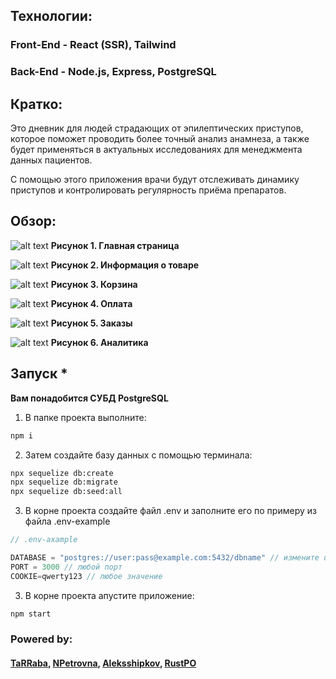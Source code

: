 ## Технологии:
### Front-End - React (SSR), Tailwind
### Back-End - Node.js, Express, PostgreSQL

## Кратко:

Это дневник для людей страдающих от эпилептических приступов, которое поможет проводить более точный анализ анамнеза, а также будет применяться в актуальных исследованиях для менеджмента данных пациентов.

С помощью этого приложения врачи будут отслеживать динамику приступов и контролировать регулярность приёма препаратов.

## Обзор:

![alt text](readme-assets/)
**Рисунок 1. Главная страница**


![alt text](readme-assets)
**Рисунок 2. Информация о товаре**


![alt text](readme-assets/)
**Рисунок 3. Корзина**


![alt text](readme-assets/)
**Рисунок 4. Оплата**


![alt text](readme-assets/)
**Рисунок 5. Заказы**


![alt text](readme-assets/)
**Рисунок 6. Аналитика**

## Запуск *

**Вам понадобится СУБД PostgreSQL**

1. В папке проекта выполните:

```bash
npm i
```

2. Затем создайте базу данных с помощью терминала:

```bash
npx sequelize db:create 
npx sequelize db:migrate
npx sequelize db:seed:all
```

3. В корне проекта создайте файл .env и заполните его по примеру из файла .env-example

```js
// .env-axample

DATABASE = "postgres://user:pass@example.com:5432/dbname" // измените user, pass, url и dbname
PORT = 3000 // любой порт
COOKIE=qwerty123 // любое значение
```

3. В корне проекта апустите приложение:

```bash
npm start
```

### Powered by:
#### [TaRRaba](https://github.com/TaRRaba), [NPetrovna](https://github.com/NPetrovna), [Aleksshipkov](https://github.com/Aleksshipkov), [RustPO](https://github.com/RustPo)